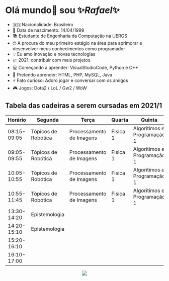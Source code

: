 # Olá mundo👋 sou ✨*Rafael*✨

- 🇧🇷 Nacionalidade: Brasileiro
- 📅 Data de nascimento: 14/04/1999 
- 📚 Estudante de Engenharia da Computação na UERGS
- 🤓 A procura do meu primeiro estágio na área para aprimorar e desenvolver meus conhecimentos como programador
- 💡 Eu amo inovação e novas tecnologias
- 📈 2021: contribuir com mais projetos 
- 💻 Começando a aprender: VisualStudioCode, Python e C++
- 🚀 Pretendo aprender: HTML, PHP, MySQL, Java 
- ⚡ Fato curioso: Adoro jogar e conversar com os amigos
- 🎮 Jogos: Dota2 / LoL / Gw2 / WoW

## Tabela das cadeiras a serem cursadas em 2021/1
|   Horário   |Segunda            |Terça                   |Quarta  |Quinta                     |Sexta                        |
|-------------|-------------------|------------------------|--------|---------------------------|-----------------------------|
| 08:15-09:05 |Tópicos de Robótica|Processamento de Imagens|Fisica 1|Algoritimos e Programação 1|Arquitetura de Computadores 1|    
| 09:05-09:55 |Tópicos de Robótica|Processamento de Imagens|Fisica 1|Algoritimos e Programação 1|Arquitetura de Computadores 1|    
| 10:05-10:55 |Tópicos de Robótica|Processamento de Imagens|Fisica 1|Algoritimos e Programação 1|Arquitetura de Computadores 1| 
| 10:55-11:45 |Tópicos de Robótica|Processamento de Imagens|Fisica 1|Algoritimos e Programação 1|Arquitetura de Computadores 1|  
| 13:30-14:20 |   Epistemologia   |                        |        |                           |                             |  
| 14:20-15:10 |   Epistemologia   |                        |        |                           |                             |  
| 15:20-16:10 |                   |                        |        |                           |                             |  
| 16:10-17:00 |                   |                        |        |                           |                             |  



<p align='center'>
    <img src="https://i.pinimg.com/originals/e5/93/ab/e593ab0589d5f1b389e4dfbcce2bce20.gif" />
</p>
